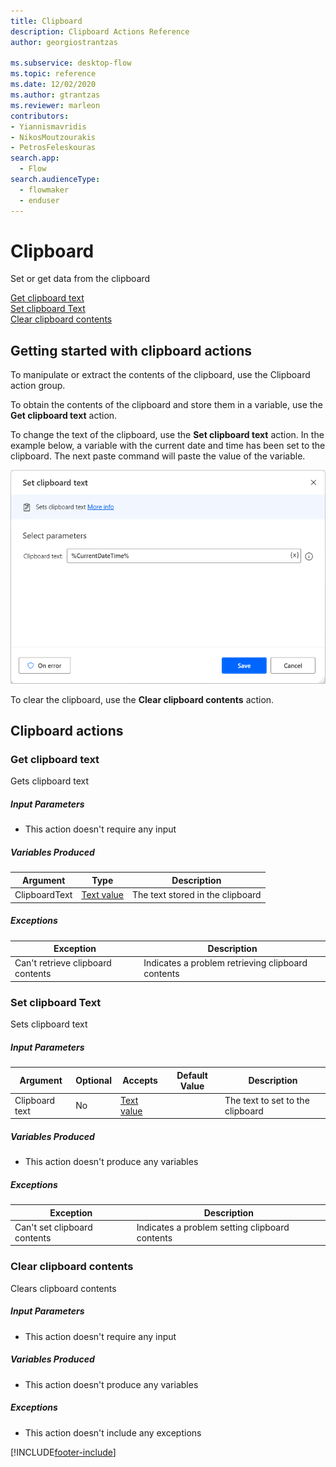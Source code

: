 ```yaml
---
title: Clipboard
description: Clipboard Actions Reference
author: georgiostrantzas

ms.subservice: desktop-flow
ms.topic: reference
ms.date: 12/02/2020
ms.author: gtrantzas
ms.reviewer: marleon
contributors:
- Yiannismavridis
- NikosMoutzourakis
- PetrosFeleskouras
search.app: 
  - Flow
search.audienceType: 
  - flowmaker
  - enduser
---
```


# Clipboard



Set or get data from the clipboard

[Get clipboard text](#gettext)  
[Set clipboard Text](#settext)  
[Clear clipboard contents](#clear)  

## Getting started with clipboard actions

To manipulate or extract the contents of the clipboard, use the Clipboard action group.

To obtain the contents of the clipboard and store them in a variable, use the **Get clipboard text** action.

To change the text of the clipboard, use the **Set clipboard text** action. In the example below, a variable with the current date and time has been set to the clipboard. The next paste command will paste the value of the variable.

![Screenshot of the Set clipboard text action.](media\clipboard\set-clipboard-text-example.png)

To clear the clipboard, use the **Clear clipboard contents** action.


## Clipboard actions

### <a name="gettext"></a> Get clipboard text
Gets clipboard text

##### Input Parameters
- This action doesn't require any input

##### Variables Produced
|Argument|Type|Description|
|-----|-----|-----|
|ClipboardText|[Text value](../variable-data-types.md#text-value)|The text stored in the clipboard|


##### <a name="gettext_onerror"></a> Exceptions
|Exception|Description|
|-----|-----|
|Can't retrieve clipboard contents|Indicates a problem retrieving clipboard contents|

### <a name="settext"></a> Set clipboard Text
Sets clipboard text

##### Input Parameters
|Argument|Optional|Accepts|Default Value|Description|
|-----|-----|-----|-----|-----|
|Clipboard text|No|[Text value](../variable-data-types.md#text-value)||The text to set to the clipboard|


##### Variables Produced
- This action doesn't produce any variables

##### <a name="settext_onerror"></a> Exceptions
|Exception|Description|
|-----|-----|
|Can't set clipboard contents|Indicates a problem setting clipboard contents|

### <a name="clear"></a> Clear clipboard contents
Clears clipboard contents

##### Input Parameters
- This action doesn't require any input

##### Variables Produced
- This action doesn't produce any variables

##### <a name="clear_onerror"></a> Exceptions
- This action doesn't include any exceptions



[!INCLUDE[footer-include](../../includes/footer-banner.md)]